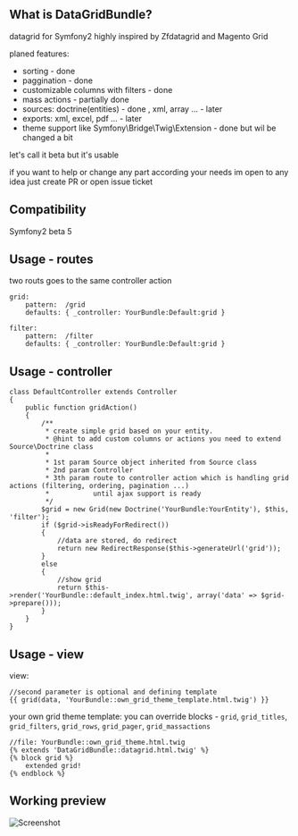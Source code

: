 What is DataGridBundle?
-----

datagrid for Symfony2 highly inspired by Zfdatagrid and Magento Grid

planed features:

 - sorting - done
 - paggination - done
 - customizable columns with filters - done
 - mass actions - partially done
 - sources: doctrine(entities) - done , xml, array ... - later
 - exports: xml, excel, pdf ... - later
 - theme support like Symfony\Bridge\Twig\Extension - done but wil be changed a bit

let's call it beta but it's usable

if you want to help or change any part according your needs im open to any idea just create PR or open issue ticket

Compatibility
-----

Symfony2 beta 5

Usage - routes
-----
two routs goes to the same controller action

    grid:
        pattern:  /grid
        defaults: { _controller: YourBundle:Default:grid }

    filter:
        pattern:  /filter
        defaults: { _controller: YourBundle:Default:grid }

Usage - controller
-----

    class DefaultController extends Controller
    {
        public function gridAction()
        {
            /**
             * create simple grid based on your entity.
             * @hint to add custom columns or actions you need to extend Source\Doctrine class
             *
             * 1st param Source object inherited from Source class
             * 2nd param Controller
             * 3th param route to controller action which is handling grid actions (filtering, ordering, pagination ...)
             *           until ajax support is ready
             */
            $grid = new Grid(new Doctrine('YourBundle:YourEntity'), $this, 'filter');
            if ($grid->isReadyForRedirect())
            {
                //data are stored, do redirect
                return new RedirectResponse($this->generateUrl('grid'));
            }
            else
            {
                //show grid
                return $this->render('YourBundle::default_index.html.twig', array('data' => $grid->prepare()));
            }
        }
    }

Usage - view
-----
view:

    //second parameter is optional and defining template
    {{ grid(data, 'YourBundle::own_grid_theme_template.html.twig') }}

your own grid theme template: you can override blocks - `grid`, `grid_titles`, `grid_filters`, `grid_rows`, `grid_pager`, `grid_massactions`

    //file: YourBundle::own_grid_theme.html.twig
    {% extends 'DataGridBundle::datagrid.html.twig' %}
    {% block grid %}
        extended grid!
    {% endblock %}


Working preview
-----
<img src="http://vortex-portal.com/datagrid/grid2.png" alt="Screenshot" />
